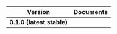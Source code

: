 | Version | Documents |
|:---:|---|
| **0.1.0 (latest stable)** | | 0.1.0 |[api_class_diagram.svg](0.1.0/api_class_diagram.svg)<br/> |
